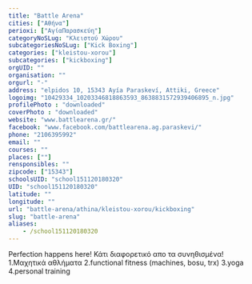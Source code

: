 ```yaml
---
title: "Battle Arena"
cities: ["Αθήνα"]
perioxi: ["ΑγίαΠαρασκεύη"]
categoryNoSLug: "Κλειστού Χώρου"
subcategoriesNoSLug: ["Kick Boxing"]
categories: ["kleistou-xorou"]
subcategories: ["kickboxing"]
orgUID: ""
organisation: ""
orgurl: "-"
address: "elpidos 10, 15343 Ayía Paraskeví, Attiki, Greece"
logoimg: "10429334_10203346818863593_8638831572939406895_n.jpg"
profilePhoto : "downloaded"
coverPhoto : "downloaded"
website: "www.battlearena.gr/"
facebook: "www.facebook.com/battlearena.ag.paraskevi/"
phone: "2106395992"
email: ""
courses: ""
places: [""]
rensponsibles: ""
zipcode: ["15343"]
schoolsUID: "school151120180320"
UID: "school151120180320"
latitude: ""
longitude: ""
url: "battle-arena/athina/kleistou-xorou/kickboxing"
slug: "battle-arena"
aliases:
    - /school151120180320
---
```



Perfection happens here! Κάτι διαφορετικό απο τα συνηθισμένα! 1.Μαχητικά αθλήματα 2.functional fitness (machines, bosu, trx) 3.yoga 4.personal training

